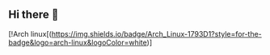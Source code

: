 ## Hi there 👋
[!Arch linux[(https://img.shields.io/badge/Arch_Linux-1793D1?style=for-the-badge&logo=arch-linux&logoColor=white)]
